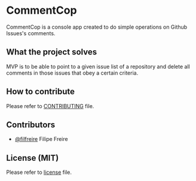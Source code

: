 # CommentCop
CommentCop is a console app created to do simple operations on Github Issues's comments.

## What the project solves

MVP is to be able to point to a given issue list of a repository and delete all comments in those issues that obey a certain criteria.

## How to contribute

Please refer to [CONTRIBUTING](CONTRIBUTING.md) file.

## Contributors

* [@filfreire](https://github.com/filfreire) Filipe Freire 

## License (MIT)
Please refer to [license](LICENSE.txt) file.

